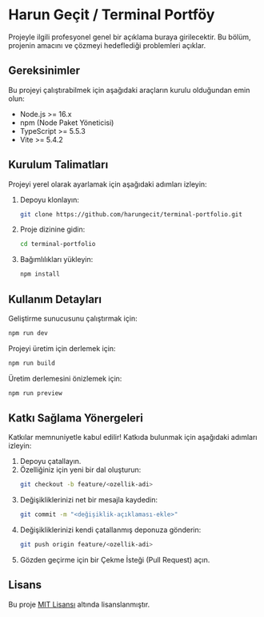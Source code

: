 
# Harun Geçit / Terminal Portföy

Projeyle ilgili profesyonel genel bir açıklama buraya girilecektir. Bu bölüm, projenin amacını ve çözmeyi hedeflediği problemleri açıklar.

## Gereksinimler

Bu projeyi çalıştırabilmek için aşağıdaki araçların kurulu olduğundan emin olun:
- Node.js >= 16.x
- npm (Node Paket Yöneticisi)
- TypeScript >= 5.5.3
- Vite >= 5.4.2

## Kurulum Talimatları

Projeyi yerel olarak ayarlamak için aşağıdaki adımları izleyin:

1. Depoyu klonlayın:
    ```bash
    git clone https://github.com/harungecit/terminal-portfolio.git
    ```
2. Proje dizinine gidin:
    ```bash
    cd terminal-portfolio
    ```
3. Bağımlılıkları yükleyin:
    ```bash
    npm install
    ```

## Kullanım Detayları

Geliştirme sunucusunu çalıştırmak için:
```bash
npm run dev
```

Projeyi üretim için derlemek için:
```bash
npm run build
```

Üretim derlemesini önizlemek için:
```bash
npm run preview
```

## Katkı Sağlama Yönergeleri

Katkılar memnuniyetle kabul edilir! Katkıda bulunmak için aşağıdaki adımları izleyin:

1. Depoyu çatallayın.
2. Özelliğiniz için yeni bir dal oluşturun:
    ```bash
    git checkout -b feature/<ozellik-adi>
    ```
3. Değişikliklerinizi net bir mesajla kaydedin:
    ```bash
    git commit -m "<değişiklik-açıklaması-ekle>"
    ```
4. Değişikliklerinizi kendi çatallanmış deponuza gönderin:
    ```bash
    git push origin feature/<ozellik-adi>
    ```
5. Gözden geçirme için bir Çekme İsteği (Pull Request) açın.

## Lisans

Bu proje [MIT Lisansı](LICENSE) altında lisanslanmıştır.
